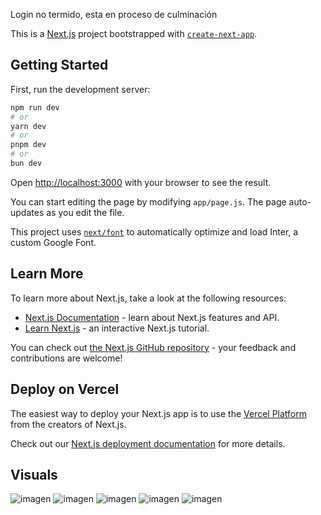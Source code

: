 Login no termido, esta en proceso de culminación


This is a [Next.js](https://nextjs.org/) project bootstrapped with [`create-next-app`](https://github.com/vercel/next.js/tree/canary/packages/create-next-app).

## Getting Started

First, run the development server:

```bash
npm run dev
# or
yarn dev
# or
pnpm dev
# or
bun dev
```

Open [http://localhost:3000](http://localhost:3000) with your browser to see the result.

You can start editing the page by modifying `app/page.js`. The page auto-updates as you edit the file.

This project uses [`next/font`](https://nextjs.org/docs/basic-features/font-optimization) to automatically optimize and load Inter, a custom Google Font.

## Learn More

To learn more about Next.js, take a look at the following resources:

- [Next.js Documentation](https://nextjs.org/docs) - learn about Next.js features and API.
- [Learn Next.js](https://nextjs.org/learn) - an interactive Next.js tutorial.

You can check out [the Next.js GitHub repository](https://github.com/vercel/next.js/) - your feedback and contributions are welcome!

## Deploy on Vercel

The easiest way to deploy your Next.js app is to use the [Vercel Platform](https://vercel.com/new?utm_medium=default-template&filter=next.js&utm_source=create-next-app&utm_campaign=create-next-app-readme) from the creators of Next.js.

Check out our [Next.js deployment documentation](https://nextjs.org/docs/deployment) for more details.

## Visuals

![imagen](https://github.com/Uliangely/Login-Register/assets/136552648/67b96e76-402c-41a2-b4d5-29601112d2fc)
![imagen](https://github.com/Uliangely/Login-Register/assets/136552648/a1d89318-3f78-4d96-9044-e555898c3583)
![imagen](https://github.com/Uliangely/Login-Register/assets/136552648/c43c7a07-9bfc-4dfc-940c-2ab142e9e8bb)
![imagen](https://github.com/Uliangely/Login-Register/assets/136552648/3448ebff-2257-4e9a-9bd0-f900edf53e38)
![imagen](https://github.com/Uliangely/Login-Register/assets/136552648/090885bc-4106-4cd2-8da4-ede529569d5f)







